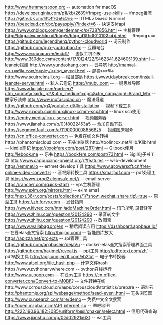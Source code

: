 http://www.hammerspoon.org -- automation for macOS
https://developer.qiniu.com/pili/kb/2639/ffmpeg-use-skills -- ffmpeg推流
https://github.com/liftoff/GateOne -- HTML5 based terminal
https://beecloud.cn/doc/payapply/\?index\=6 -- 快速支付api
https://www.cnblogs.com/gentleman-c/p/7387856.html -- 主机管理
http://blog.sina.cn/dpool/blog/s/blog_d18fc6010102xdxj.html -- ffmpeg use
https://github.com/legendheng/python-cloudworld -- 词云制作
https://github.com/guo-yu/douban.fm -- 豆瓣电台
http://www.vestacp.com/install/ -- 虚拟主机面板
http://www.360doc.com/content/17/0124/22/9462341_624606139.shtml -- leanote搭建
http://www.yundaohang.com -- 云导航
http://manual-cn.seafile.com/deploy/using_mysql.html -- 部署seafile
http://www.squirrelmail.org -- 松鼠邮局
https://www.idaybreak.com/install-leanote-server.html -- 私人云笔记
https://mubu.com -- 一键思维导图
https://www.kujiale.com/partner\?utm_source\=baidu_pz\&utm_medium\=cpc\&utm_campaign\=Brand_Mar -- 酷家乐装修
http://www.mofasuidao.cn -- 魔法隧道
https://github.com/rg3/youtube-dl\#installation -- 视频下载工具
http://www.runoob.com/linux/linux-comm-scp.html -- linux scp使用
https://emby.media/linux-server.html -- 视频服务器
https://www.jianshu.com/p/03f8022453a5 -- 添加自动下载
https://segmentfault.com/a/1190000008656825 -- 搭建图床服务
https://cn.office-converter.com -- 免费在线文件转换
https://phantomjscloud.com -- 无头浏览器
http://toolinbox.net/Klib/Klib.html -- kindle笔记
https://bookfere.com/post/287.html -- Gitbook使用
http://lebook.me -- 乐书
https://bookfere.com/post/73.html -- Sigil电子书工具
http://www.cappuccino-project.org/\#features -- web-development
https://emmet.io -- emmet develop工具
https://www.apowersoft.cn/free-online-video-converter -- 音视频转换工具
https://smallpdf.com -- pdf处理工具
https://www-prod2.clemsafe.net// -- email-server
https://rancher.com/quick-start/ -- vps主机管理
http://www.exim.org/mirrors.html -- exim email
http://next.36kr.com/posts/collections/1\?show_wechat_share_tip\=true -- 原型工具
https://zh.forvo.com -- 发音指南
https://www.iflyrec.com/html/addMachineOrder.html -- 讯飞听见 录音转写
https://www.zhihu.com/question/20124290 -- 录音转文字
https://www.zhihu.com/question/20124290 -- 改图宝
https://www.wallabag.org/en -- 稍后阅读应用
https://dashboard.appbase.io/ -- 在线elas全文搜索
http://bigjpg.com/ -- 智能图片放大
https://apizza.net/projects -- api管理工具
https://github.com/appbaseio/dejaVu -- docker-elas全文搜索管理界面工具
https://github.com/hakimel/reveal.js -- ppt工具
http://pdftotext.com/zh/ -- pdf转换工具
http://app.xunjiepdf.com/eb2txt -- 电子书转换器
http://www.atool.org/file_hash.php -- 计算文件hash
https://www.pythonanywhere.com -- python在线运行
http://www.uupoop.com -- 在线ps工具
https://cn.office-converter.com/Convert-to-MOBI\? -- 文件转换在线
http://www.corpuscloud.cn/apps/corpuscloud/statistics/prepare -- 语料云
http://phantomjs.org/api/webpage/method/send-event.html -- 无头浏览器
http://www.xunsearch.com/site/demo -- 免费中文全文搜索
http://open.mapbar.com/API_internet.jsp -- 图吧地图
http://222.190.96.182:8085/uniform/busi/chaxun/select.html -- 信用代码查询
https://www.jianshu.com/p/00d02921b63f -- rss工具
